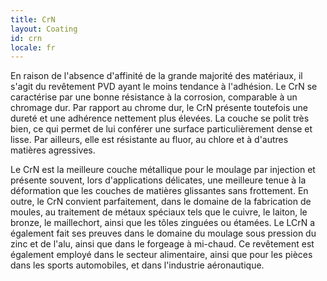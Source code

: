 ```yaml
---
title: CrN
layout: Coating
id: crn
locale: fr
---
```

En raison de l'absence d'affinité de la grande majorité des matériaux, il s'agit du revêtement PVD ayant le moins tendance à l'adhésion. Le CrN se caractérise par une bonne résistance à la corrosion, comparable à un chromage dur. Par rapport au chrome dur, le CrN présente toutefois une dureté et une adhérence nettement plus élevées. La couche se polit très bien, ce qui permet de lui conférer une surface particulièrement dense et lisse. Par ailleurs, elle est résistante au fluor, au chlore et à d'autres matières agressives.

Le CrN est la meilleure couche métallique pour le moulage par injection et présente souvent, lors d'applications délicates, une meilleure tenue à la déformation que les couches de matières glissantes sans frottement. En outre, le CrN convient parfaitement, dans le domaine de la fabrication de moules, au traitement de métaux spéciaux tels que le cuivre, le laiton, le bronze, le maillechort, ainsi que les tôles zinguées ou étamées. Le LCrN a également fait ses preuves dans le domaine du moulage sous pression du zinc et de l'alu, ainsi que dans le forgeage à mi-chaud. Ce revêtement est également employé dans le secteur alimentaire, ainsi que pour les pièces dans les sports automobiles, et dans l'industrie aéronautique.
